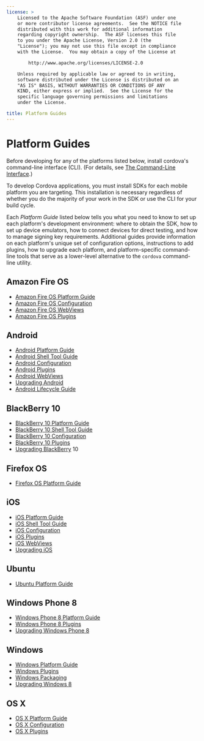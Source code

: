 ```yaml
---
license: >
    Licensed to the Apache Software Foundation (ASF) under one
    or more contributor license agreements.  See the NOTICE file
    distributed with this work for additional information
    regarding copyright ownership.  The ASF licenses this file
    to you under the Apache License, Version 2.0 (the
    "License"); you may not use this file except in compliance
    with the License.  You may obtain a copy of the License at

        http://www.apache.org/licenses/LICENSE-2.0

    Unless required by applicable law or agreed to in writing,
    software distributed under the License is distributed on an
    "AS IS" BASIS, WITHOUT WARRANTIES OR CONDITIONS OF ANY
    KIND, either express or implied.  See the License for the
    specific language governing permissions and limitations
    under the License.

title: Platform Guides
---
```


# Platform Guides

Before developing for any of the platforms listed below, install
cordova's command-line interface (CLI).
(For details, see [The Command-Line Interface](../cli/index.html).)

To develop Cordova applications, you must install SDKs for each mobile
platform you are targeting. This installation is necessary regardless
of whether you do the majority of your work in the SDK or use the CLI
for your build cycle.

Each _Platform Guide_ listed below tells you what you need to know to
set up each platform's development environment: where to obtain the
SDK, how to set up device emulators, how to connect devices for direct
testing, and how to manage signing key requirements.  Additional
guides provide information on each platform's unique set of
configuration options, instructions to add plugins, how to upgrade
each platform, and platform-specific command-line tools that serve as
a lower-level alternative to the `cordova` command-line utility.

## Amazon Fire OS

* [Amazon Fire OS Platform Guide](amazonfireos/index.html)
* [Amazon Fire OS Configuration](amazonfireos/config.html)
* [Amazon Fire OS WebViews](amazonfireos/webview.html)
* [Amazon Fire OS Plugins](amazonfireos/plugin.html)

## Android

* [Android Platform Guide](android/index.html)
* [Android Shell Tool Guide](android/tools.html)
* [Android Configuration](android/config.html)
* [Android Plugins](android/plugin.html)
* [Android WebViews](android/webview.html)
* [Upgrading Android](android/upgrade.html)
* [Android Lifecycle Guide](android/lifecycle.html)

## BlackBerry 10

* [BlackBerry 10 Platform Guide](blackberry10/index.html)
* [BlackBerry 10 Shell Tool Guide](blackberry10/tools.html)
* [BlackBerry 10 Configuration](blackberry10/config.html)
* [BlackBerry 10 Plugins](blackberry10/plugin.html)
* [Upgrading BlackBerry](blackberry/upgrade.html) 10

## Firefox OS

* [Firefox OS Platform Guide](firefoxos/index.html)

## iOS

* [iOS Platform Guide](ios/index.html)
* [iOS Shell Tool Guide](ios/tools.html)
* [iOS Configuration](ios/config.html)
* [iOS Plugins](ios/plugin.html)
* [iOS WebViews](ios/webview.html)
* [Upgrading iOS](ios/upgrade.html)

## Ubuntu

* [Ubuntu Platform Guide](ubuntu/index.html)

## Windows Phone 8

* [Windows Phone 8 Platform Guide](wp8/index.html)
* [Windows Phone 8 Plugins](wp8/plugin.html)
* [Upgrading Windows Phone 8](wp8/upgrade.html)

## Windows

* [Windows Platform Guide](win8/index.html)
* [Windows Plugins](win8/plugin.html)
* [Windows Packaging](win8/packaging.html)
* [Upgrading Windows 8](win8/upgrade.html)

## OS X

* [OS X Platform Guide](osx/index.html)
* [OS X Configuration](osx/config.html)
* [OS X Plugins](osx/plugin.html)